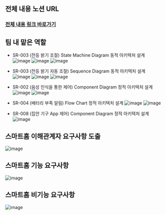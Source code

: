 ## 전체 내용 노션 URL
### [전체 내용 링크 바로가기](https://intriguing-tanker-1d1.notion.site/aec1c6ff243e4587922572e73e093e58?pvs=4)

## 팀 내 맡은 역할
- SR-003 (전등 밝기 조절) State Machine Diagram 동적 아키텍처 설계
![image](https://github.com/KongSunHwan/Analysis_SmartHome_System/assets/85215507/0757b94f-7393-4ea3-8c77-170db0f34e24)
![image](https://github.com/KongSunHwan/Analysis_SmartHome_System/assets/85215507/52497581-d740-4302-ac2b-9b1869eed492)
![image](https://github.com/KongSunHwan/Analysis_SmartHome_System/assets/85215507/1e897858-ed49-47f0-b611-f88d60b83499)

- SR-003 (전등 밝기 자동 조절) Sequence Diagram 동적 아키텍처 설계
![image](https://github.com/KongSunHwan/Analysis_SmartHome_System/assets/85215507/93c5ddf4-58fe-4de0-97c7-128d7c049b59)
![image](https://github.com/KongSunHwan/Analysis_SmartHome_System/assets/85215507/ce668766-93bb-41ab-a68b-d0a993fdd211)
![image](https://github.com/KongSunHwan/Analysis_SmartHome_System/assets/85215507/f41b2239-70c8-4b4d-9828-e9f434e9beb8)

- SR-002 (음성 인식을 통한 제어) Component Diagram 정적 아키텍처 설계
![image](https://github.com/KongSunHwan/Analysis_SmartHome_System/assets/85215507/efc33386-8a4b-45b4-b7ab-791fefb14a3e)
![image](https://github.com/KongSunHwan/Analysis_SmartHome_System/assets/85215507/debe3973-880f-4c3c-8b43-67f980891662)

- SR-004 (배터리 부족 알림) Flow Chart 정적 아키텍처 설계
![image](https://github.com/KongSunHwan/Analysis_SmartHome_System/assets/85215507/5521569c-b073-4448-862c-45e2ca0d400a)
![image](https://github.com/KongSunHwan/Analysis_SmartHome_System/assets/85215507/05e76d37-0378-4514-82c7-bf3ae9d37eed)

- SR-008 (집안 기구 App 제어) Component Diagram 정적 아키텍처 설계
![image](https://github.com/KongSunHwan/Analysis_SmartHome_System/assets/85215507/f2ac013e-b5f2-4eee-a9b4-acb811c5788a)

## 스마트홈 이해관계자 요구사항 도출
![image](https://github.com/KongSunHwan/Analysis_SmartHome_System/assets/85215507/b89cfd83-b03b-4e12-93df-43a782519702)

## 스마트홈 기능 요구사항
![image](https://github.com/KongSunHwan/Analysis_SmartHome_System/assets/85215507/e8d54755-932b-468c-a28a-417d2a9f1424)

## 스마트홈 비기능 요구사항
![image](https://github.com/KongSunHwan/Analysis_SmartHome_System/assets/85215507/7698bc1f-439f-467c-8cee-322926e29349)
